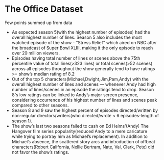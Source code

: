 # The Office Dataset
Few points summed up from data
* As expected season 5(with the highest number of episodes) had the overall highest number of lines. Season 5 also includes the most watched episode of the show - “Stress Relief” which aired on NBC after the broadcast of Super Bowl XLIII, making it the only episode to reach over 20 million viewers.
* Episodes having total number of lines or scenes above the 75th percentile value of total lines(>323 lines) or total scenes(>52 scenes) across all episodes throughout the show generally tend to have ratings >= show’s median rating of 8.2
* Out of the top 5 characters(Michael,Dwight,Jim,Pam,Andy) with the overall highest number of lines and scenes — whenever Andy had high number of lines/scenes in an episode the ratings tend to drop. Season 8's low ratings can be linked to Andy’s major screen presence, considering occurrence of his highest number of lines and scenes peak compared to other seasons.
* Season 8 and 9  saw the highest percent of episodes directed/written by non-regular directors/writers(who directed/wrote < 6 episodes-length of season 1).
* The show’s last two seasons failed to cash on Ed Helms’(Andy) The Hangover film series popularity(reduced Andy to a mere caricature while trying to portray him as Michael’s replacement). In addition to Michael’s absence, the scattered story arcs and introduction of offbeat characters(Robert California, Nellie Bertram, Nate, Val, Clark, Pete) did not favor the show’s ratings.
